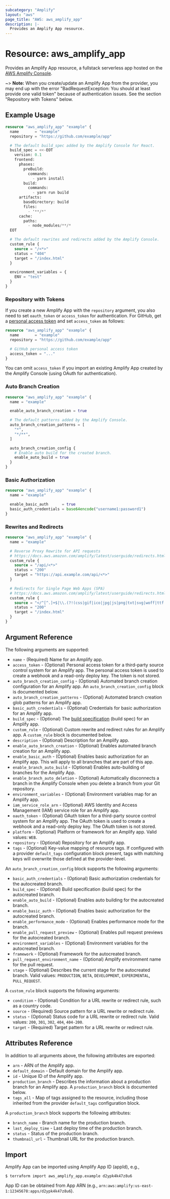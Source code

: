 ```yaml
---
subcategory: "Amplify"
layout: "aws"
page_title: "AWS: aws_amplify_app"
description: |-
  Provides an Amplify App resource.
---
```


# Resource: aws_amplify_app

Provides an Amplify App resource, a fullstack serverless app hosted on the [AWS Amplify Console](https://docs.aws.amazon.com/amplify/latest/userguide/welcome.html).

~> **Note:** When you create/update an Amplify App from the provider, you may end up with the error "BadRequestException: You should at least provide one valid token" because of authentication issues. See the section "Repository with Tokens" below.

## Example Usage

```terraform
resource "aws_amplify_app" "example" {
  name       = "example"
  repository = "https://github.com/example/app"

  # The default build_spec added by the Amplify Console for React.
  build_spec = <<-EOT
    version: 0.1
    frontend:
      phases:
        preBuild:
          commands:
            - yarn install
        build:
          commands:
            - yarn run build
      artifacts:
        baseDirectory: build
        files:
          - '**/*'
      cache:
        paths:
          - node_modules/**/*
  EOT

  # The default rewrites and redirects added by the Amplify Console.
  custom_rule {
    source = "/<*>"
    status = "404"
    target = "/index.html"
  }

  environment_variables = {
    ENV = "test"
  }
}
```

### Repository with Tokens

If you create a new Amplify App with the `repository` argument, you also need to set `oauth_token` or `access_token` for authentication. For GitHub, get a [personal access token](https://help.github.com/en/github/authenticating-to-github/creating-a-personal-access-token-for-the-command-line) and set `access_token` as follows:

```terraform
resource "aws_amplify_app" "example" {
  name       = "example"
  repository = "https://github.com/example/app"

  # GitHub personal access token
  access_token = "..."
}
```

You can omit `access_token` if you import an existing Amplify App created by the Amplify Console (using OAuth for authentication).

### Auto Branch Creation

```terraform
resource "aws_amplify_app" "example" {
  name = "example"

  enable_auto_branch_creation = true

  # The default patterns added by the Amplify Console.
  auto_branch_creation_patterns = [
    "*",
    "*/**",
  ]

  auto_branch_creation_config {
    # Enable auto build for the created branch.
    enable_auto_build = true
  }
}
```

### Basic Authorization

```terraform
resource "aws_amplify_app" "example" {
  name = "example"

  enable_basic_auth      = true
  basic_auth_credentials = base64encode("username1:password1")
}
```

### Rewrites and Redirects

```terraform
resource "aws_amplify_app" "example" {
  name = "example"

  # Reverse Proxy Rewrite for API requests
  # https://docs.aws.amazon.com/amplify/latest/userguide/redirects.html#reverse-proxy-rewrite
  custom_rule {
    source = "/api/<*>"
    status = "200"
    target = "https://api.example.com/api/<*>"
  }

  # Redirects for Single Page Web Apps (SPA)
  # https://docs.aws.amazon.com/amplify/latest/userguide/redirects.html#redirects-for-single-page-web-apps-spa
  custom_rule {
    source = "</^[^.]+$|\\.(?!(css|gif|ico|jpg|js|png|txt|svg|woff|ttf|map|json)$)([^.]+$)/>"
    status = "200"
    target = "/index.html"
  }
}
```

## Argument Reference

The following arguments are supported:

* `name` - (Required) Name for an Amplify app.
* `access_token` - (Optional) Personal access token for a third-party source control system for an Amplify app. The personal access token is used to create a webhook and a read-only deploy key. The token is not stored.
* `auto_branch_creation_config` - (Optional) Automated branch creation configuration for an Amplify app. An `auto_branch_creation_config` block is documented below.
* `auto_branch_creation_patterns` - (Optional) Automated branch creation glob patterns for an Amplify app.
* `basic_auth_credentials` - (Optional) Credentials for basic authorization for an Amplify app.
* `build_spec` - (Optional) The [build specification](https://docs.aws.amazon.com/amplify/latest/userguide/build-settings.html) (build spec) for an Amplify app.
* `custom_rule` - (Optional) Custom rewrite and redirect rules for an Amplify app. A `custom_rule` block is documented below.
* `description` - (Optional) Description for an Amplify app.
* `enable_auto_branch_creation` - (Optional) Enables automated branch creation for an Amplify app.
* `enable_basic_auth` - (Optional) Enables basic authorization for an Amplify app. This will apply to all branches that are part of this app.
* `enable_branch_auto_build` - (Optional) Enables auto-building of branches for the Amplify App.
* `enable_branch_auto_deletion` - (Optional) Automatically disconnects a branch in the Amplify Console when you delete a branch from your Git repository.
* `environment_variables` - (Optional) Environment variables map for an Amplify app.
* `iam_service_role_arn` - (Optional) AWS Identity and Access Management (IAM) service role for an Amplify app.
* `oauth_token` - (Optional) OAuth token for a third-party source control system for an Amplify app. The OAuth token is used to create a webhook and a read-only deploy key. The OAuth token is not stored.
* `platform` - (Optional) Platform or framework for an Amplify app. Valid values: `WEB`.
* `repository` - (Optional) Repository for an Amplify app.
* `tags` - (Optional) Key-value mapping of resource tags. If configured with a provider `default_tags` configuration block present, tags with matching keys will overwrite those defined at the provider-level.

An `auto_branch_creation_config` block supports the following arguments:

* `basic_auth_credentials` - (Optional) Basic authorization credentials for the autocreated branch.
* `build_spec` - (Optional) Build specification (build spec) for the autocreated branch.
* `enable_auto_build` - (Optional) Enables auto building for the autocreated branch.
* `enable_basic_auth` - (Optional) Enables basic authorization for the autocreated branch.
* `enable_performance_mode` - (Optional) Enables performance mode for the branch.
* `enable_pull_request_preview` - (Optional) Enables pull request previews for the autocreated branch.
* `environment_variables` - (Optional) Environment variables for the autocreated branch.
* `framework` - (Optional) Framework for the autocreated branch.
* `pull_request_environment_name` - (Optional) Amplify environment name for the pull request.
* `stage` - (Optional) Describes the current stage for the autocreated branch. Valid values: `PRODUCTION`, `BETA`, `DEVELOPMENT`, `EXPERIMENTAL`, `PULL_REQUEST`.

A `custom_rule` block supports the following arguments:

* `condition` - (Optional) Condition for a URL rewrite or redirect rule, such as a country code.
* `source` - (Required) Source pattern for a URL rewrite or redirect rule.
* `status` - (Optional) Status code for a URL rewrite or redirect rule. Valid values: `200`, `301`, `302`, `404`, `404-200`.
* `target` - (Required) Target pattern for a URL rewrite or redirect rule.

## Attributes Reference

In addition to all arguments above, the following attributes are exported:

* `arn` - ARN of the Amplify app.
* `default_domain` - Default domain for the Amplify app.
* `id` - Unique ID of the Amplify app.
* `production_branch` - Describes the information about a production branch for an Amplify app. A `production_branch` block is documented below.
* `tags_all` - Map of tags assigned to the resource, including those inherited from the provider `default_tags` configuration block.

A `production_branch` block supports the following attributes:

* `branch_name` - Branch name for the production branch.
* `last_deploy_time` - Last deploy time of the production branch.
* `status` - Status of the production branch.
* `thumbnail_url` - Thumbnail URL for the production branch.

## Import

Amplify App can be imported using Amplify App ID (appId), e.g.,

```
$ terraform import aws_amplify_app.example d2ypk4k47z8u6
```

App ID can be obtained from App ARN (e.g., `arn:aws:amplify:us-east-1:12345678:apps/d2ypk4k47z8u6`).
